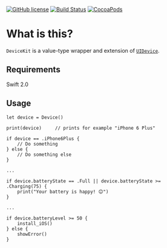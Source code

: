 [![GitHub license](https://img.shields.io/badge/license-MIT-lightgrey.svg)](https://raw.githubusercontent.com/dennisweissmann/DeviceKit/master/LICENSE)
[![Build Status](https://travis-ci.org/dennisweissmann/Device.svg)](https://travis-ci.org/dennisweissmann/DeviceKit)
[![CocoaPods](https://img.shields.io/cocoapods/p/Device.svg)](https://travis-ci.org/dennisweissmann/DeviceKit)

# What is this?
`DeviceKit` is a value-type wrapper and extension of [`UIDevice`](https://developer.apple.com/library/ios/documentation/UIKit/Reference/UIDevice_Class/).

## Requirements
Swift 2.0

## Usage
```
let device = Device()

print(device)     // prints for example "iPhone 6 Plus"

if device == .iPhone6Plus {
    // Do something
} else {
    // Do something else
}

...

if device.batteryState == .Full || device.batteryState >= .Charging(75) {
    print("Your battery is happy! 😊")
}

...

if device.batteryLevel >= 50 {
    install_iOS()
} else {
    showError()
}
```